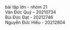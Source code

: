 bài tập lớn - nhóm 21  
Văn Đức Quý – 20210734  
Bùi Đức Đạt - 20212746  
Nguyễn Đức Hiếu - 20212804
